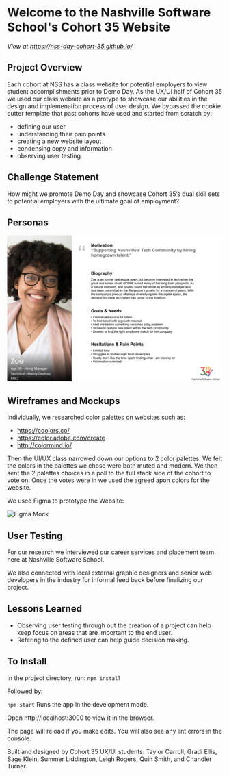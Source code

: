 # Welcome to the Nashville Software School's Cohort 35 Website

*View at https://nss-day-cohort-35.github.io/*

## Project Overview
Each cohort at NSS has a class website for potential employers to view student accomplishments prior to Demo Day. As the UX/UI half of Cohort 35 we used our class website as a protype to showcase our abilities in the design and implemenation process of user design. We bypassed the cookie cutter template that past cohorts have used and started from scratch by:

+ defining our user
+ understanding their pain points
+ creating a new website layout
+ condensing copy and information
+ observing user testing

## Challenge Statement
How might we promote Demo Day and showcase Cohort 35’s dual skill sets to potential employers with the ultimate goal of employment?

## Personas
<img src="RMImages/Persona.png" alt="Persona">

## Wireframes and Mockups

Individually, we researched color palettes on websites such as: 

+ https://coolors.co/
+ https://color.adobe.com/create
+ http://colormind.io/

Then the UI/UX class narrowed down our options to 2 color palettes. We felt the colors in the palettes we chose were both muted and modern. We then sent the 2 palettes choices in a poll to the full stack side of the cohort to vote on. Once the votes were in we used the agreed apon colors for the website.

We used Figma to prototype the Website: 

<img src="RMImages/Figma.png" alt="Figma Mock"> 

## User Testing
For our research we interviewed our career services and placement team here at Nashville Software School.

We also connected with local external graphic designers and senior web developers in the industry for informal feed back before finalizing our project.

## Lessons Learned

+ Observing user testing through out the creation of a project can help keep focus on areas that are important to the end user.
+ Refering to the defined user can help guide decision making.


## To Install
In the project directory, run:
`npm install`

Followed by:

`npm start`
Runs the app in the development mode.

Open http://localhost:3000 to view it in the browser.

The page will reload if you make edits.
You will also see any lint errors in the console.

Built and designed by Cohort 35 UX/UI students: Taylor Carroll, Gradi Ellis, Sage Klein, Summer Liddington, Leigh Rogers, Quin Smith, and Chandler Turner.